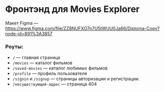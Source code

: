 # Фронтэнд для Movies Explorer
Макет Figma — https://www.figma.com/file/ZZ8NUFXO7n7U5tWUU0Ja66/Diploma-Copy?node-id=891%3A3857 

### Роуты:
* `/` — главная страница
* `/movies` — каталог фильмов
* `/saved-movies` — каталог любимых фильмов
* `/profile` — профиль пользователя
* `/signin` и `/signup` — страницы авторизации и регистрации.
* `/несуществующий-адрес` — страница 404
